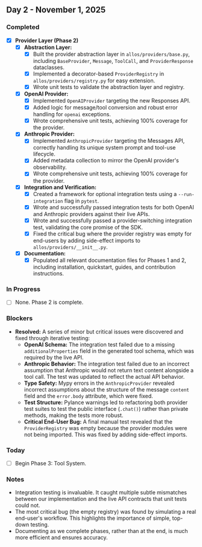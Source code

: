 ## Day 2 - November 1, 2025

### Completed
- [x] **Provider Layer (Phase 2)**
  - [x] **Abstraction Layer:**
    - [x] Built the provider abstraction layer in `allos/providers/base.py`, including `BaseProvider`, `Message`, `ToolCall`, and `ProviderResponse` dataclasses.
    - [x] Implemented a decorator-based `ProviderRegistry` in `allos/providers/registry.py` for easy extension.
    - [x] Wrote unit tests to validate the abstraction layer and registry.
  - [x] **OpenAI Provider:**
    - [x] Implemented `OpenAIProvider` targeting the new Responses API.
    - [x] Added logic for message/tool conversion and robust error handling for `openai` exceptions.
    - [x] Wrote comprehensive unit tests, achieving 100% coverage for the provider.
  - [x] **Anthropic Provider:**
    - [x] Implemented `AnthropicProvider` targeting the Messages API, correctly handling its unique system prompt and tool-use lifecycle.
    - [x] Added metadata collection to mirror the OpenAI provider's observability.
    - [x] Wrote comprehensive unit tests, achieving 100% coverage for the provider.
  - [x] **Integration and Verification:**
    - [x] Created a framework for optional integration tests using a `--run-integration` flag in `pytest`.
    - [x] Wrote and successfully passed integration tests for both OpenAI and Anthropic providers against their live APIs.
    - [x] Wrote and successfully passed a provider-switching integration test, validating the core promise of the SDK.
    - [x] Fixed the critical bug where the provider registry was empty for end-users by adding side-effect imports to `allos/providers/__init__.py`.
  - [x] **Documentation:**
    - [x] Populated all relevant documentation files for Phases 1 and 2, including installation, quickstart, guides, and contribution instructions.

### In Progress
- [ ] None. Phase 2 is complete.

### Blockers
- **Resolved:** A series of minor but critical issues were discovered and fixed through iterative testing:
  - **OpenAI Schema:** The integration test failed due to a missing `additionalProperties` field in the generated tool schema, which was required by the live API.
  - **Anthropic Behavior:** The integration test failed due to an incorrect assumption that Anthropic would not return text content alongside a tool call. The test was updated to reflect the actual API behavior.
  - **Type Safety:** Mypy errors in the `AnthropicProvider` revealed incorrect assumptions about the structure of the message `content` field and the `error.body` attribute, which were fixed.
  - **Test Structure:** Pylance warnings led to refactoring both provider test suites to test the public interface (`.chat()`) rather than private methods, making the tests more robust.
  - **Critical End-User Bug:** A final manual test revealed that the `ProviderRegistry` was empty because the provider modules were not being imported. This was fixed by adding side-effect imports.

### Today
- [ ] Begin Phase 3: Tool System.

### Notes
- Integration testing is invaluable. It caught multiple subtle mismatches between our implementation and the live API contracts that unit tests could not.
- The most critical bug (the empty registry) was found by simulating a real end-user's workflow. This highlights the importance of simple, top-down testing.
- Documenting as we complete phases, rather than at the end, is much more efficient and ensures accuracy.
